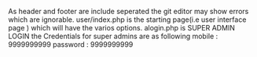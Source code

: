 As header and footer are include seperated the git editor may show errors which are ignorable.
user/index.php is the starting page(i.e user interface page ) which will have the varios options.
alogin.php is SUPER ADMIN LOGIN
the Credentials for super admins are as following
mobile : 9999999999
password : 9999999999
